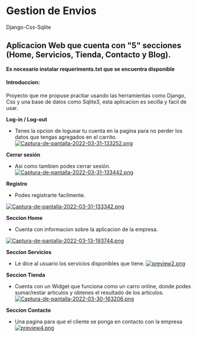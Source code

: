 # Gestion de Envios
 Django-Css-Sqlite
 ## Aplicacion Web que cuenta con "5" secciones (Home, Servicios, Tienda, Contacto y Blog).
 **Es necesario instalar requeriments.txt que se encuentra disponible**
 
 #### Introduccion:
 Proyecto que me propuse practiar usando las herramientas como Django, Css y una base de datos como Sqlite3, esta aplicacion es secilla y facil de usar.

**Log-in / Log-out**
+ Tenes la opcion de loguear tu cuenta en la pagina para no perder los datos que tengas agregados en el carrito.
[![Captura-de-pantalla-2022-03-31-133252.png](https://i.postimg.cc/ZnrcbrCP/Captura-de-pantalla-2022-03-31-133252.png)](https://postimg.cc/ctLYTt76)

**Cerrar sesión**
+ Asi como tambien podes cerrar sesión.
[![Captura-de-pantalla-2022-03-31-133442.png](https://i.postimg.cc/Jn0vzdLN/Captura-de-pantalla-2022-03-31-133442.png)](https://postimg.cc/dkM4W6D3)

**Registro**
+ Podes registrarte facilmente.


[![Captura-de-pantalla-2022-03-31-133342.png](https://i.postimg.cc/QxF8y0KW/Captura-de-pantalla-2022-03-31-133342.png)](https://postimg.cc/2VfNqdwz)

**Seccion Home**

+ Cuenta con informacion sobre la aplicacion de la empresa.

[![Captura-de-pantalla-2022-03-13-193744.png](https://i.postimg.cc/vmfGfKB7/Captura-de-pantalla-2022-03-13-193744.png)](https://postimg.cc/PLfGk21N)


**Seccion Servicios**



+ Le dice al usuario los servicios disponibles que tiene.
[![preview2.png](https://i.postimg.cc/zXQNMNHS/preview2.png)](https://postimg.cc/xcLBJWRc)


**Seccion Tienda**



+ Cuenta con un Widget que funciona como un carro online, donde podes sumar/restar articulos
y obtenes el resultado de los articulos.
[![Captura-de-pantalla-2022-03-30-163206.png](https://i.postimg.cc/Kz5JhSRG/Captura-de-pantalla-2022-03-30-163206.png)](https://postimg.cc/vgcW5Krk)

**Seccion Contacto**



+ Una pagina para que el cliente se ponga en contacto con la empresa
[![preview4.png](https://i.postimg.cc/QxvLmqvf/preview4.png)](https://postimg.cc/tYdmCFq6)
